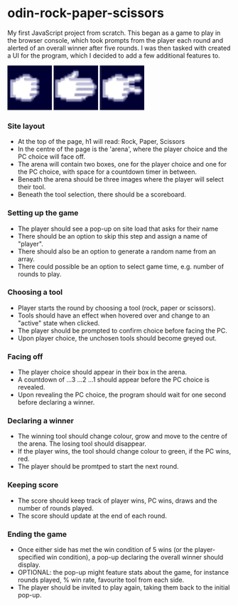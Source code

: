 # odin-rock-paper-scissors
My first JavaScript project from scratch. This began as a game to play in the browser console, which took prompts from the player each round and alerted of an overall winner after five rounds. I was then tasked with created a UI for the program, which I decided to add a few additional features to.

<div float="left">
  <img src="./images/rock-pickme.svg" width="100" />
  <img src="./images/paper-pickme.svg" width="100" /> 
  <img src="./images/scissors-pickme.svg" width="100" />
</div>

### Site layout
- At the top of the page, h1 will read: Rock, Paper, Scissors
- In the centre of the page is the 'arena', where the player choice and the PC choice will face off.
- The arena will contain two boxes, one for the player choice and one for the PC choice, with space for a countdown timer in between.
- Beneath the arena should be three images where the player will select their tool.
- Beneath the tool selection, there should be a scoreboard.

### Setting up the game
- The player should see a pop-up on site load that asks for their name
- There should be an option to skip this step and assign a name of "player".
- There should also be an option to generate a random name from an array.
- There could possible be an option to select game time, e.g. number of rounds to play.

### Choosing a tool
- Player starts the round by choosing a tool (rock, paper or scissors).
- Tools should have an effect when hovered over and change to an "active" state when clicked.
- The player should be prompted to confirm choice before facing the PC.
- Upon player choice, the unchosen tools should become greyed out.

### Facing off
- The player choice should appear in their box in the arena.
- A countdown of ...3 ...2 ...1 should appear before the PC choice is revealed.
- Upon revealing the PC choice, the program should wait for one second before declaring a winner.

### Declaring a winner
- The winning tool should change colour, grow and move to the centre of the arena. The losing tool should disappear.
- If the player wins, the tool should change colour to green, if the PC wins, red.
- The player should be promtped to start the next round.

### Keeping score
- The score should keep track of player wins, PC wins, draws and the number of rounds played.
- The score should update at the end of each round.

### Ending the game
- Once either side has met the win condition of 5 wins (or the player-specified win condition), a pop-up declaring the overall winner should display.
- OPTIONAL: the pop-up might feature stats about the game, for instance rounds played, % win rate, favourite tool from each side.
- The player should be invited to play again, taking them back to the initial pop-up.
